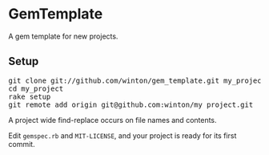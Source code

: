 GemTemplate
===========

A gem template for new projects.

Setup
-----

<pre>
git clone git://github.com/winton/gem_template.git my_project
cd my_project
rake setup
git remote add origin git@github.com:winton/my_project.git
</pre>

A project wide find-replace occurs on file names and contents.

Edit <code>gemspec.rb</code> and <code>MIT-LICENSE</code>, and your project is ready for its first commit.
